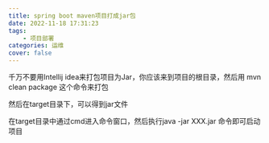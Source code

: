 ```yaml
---
title: spring boot maven项目打成jar包
date: 2022-11-18 17:31:23 
tags: 
	- 项目部署
categories: 运维
cover: false
---
```

千万不要用Intellij idea来打包项目为Jar，你应该来到项目的根目录，然后用  mvn clean package 这个命令来打包

然后在target目录下，可以得到jar文件

在target目录中通过cmd进入命令窗口，然后执行java -jar XXX.jar 命令即可启动项目

